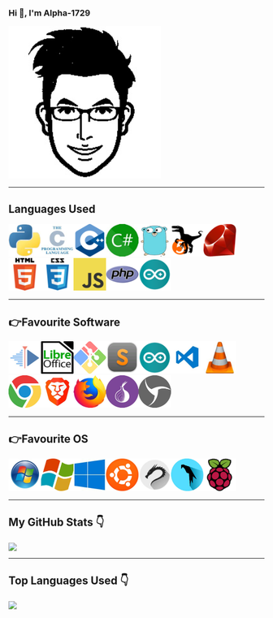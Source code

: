 ### Hi 👋, I'm Alpha-1729

<!-- My profile pic -->
<img src="https://github.com/Alpha-1729/Alpha-1729/blob/master/images/profile.jpg" width="300px" height="300px">

<hr>
<!-- Languages -->

## Languages Used
<img src="https://github.com/Alpha-1729/Alpha-1729/blob/master/images/python.jpg" height="64px" width="64px"><img src="https://github.com/Alpha-1729/Alpha-1729/blob/master/images/c.jpg" height="64px" width="64px"><img src="https://github.com/Alpha-1729/Alpha-1729/blob/master/images/cpp.jpg" height="64px" width="64px"><img src="https://github.com/Alpha-1729/Alpha-1729/blob/master/images/csharp.jpg" height="64px" width="64px"><img src="https://github.com/Alpha-1729/Alpha-1729/blob/master/images/go.jpg" height="64px" width="64px"><img src="https://github.com/Alpha-1729/Alpha-1729/blob/master/images/perl.jpg" height="64px" width="64px"><img src="https://github.com/Alpha-1729/Alpha-1729/blob/master/images/ruby.jpg" height="64px" width="64px"><img src="https://github.com/Alpha-1729/Alpha-1729/blob/master/images/html.jpg" height="64px" width="64px"><img src="https://github.com/Alpha-1729/Alpha-1729/blob/master/images/css.jpg" height="64px" width="64px"><img src="https://github.com/Alpha-1729/Alpha-1729/blob/master/images/javascript.jpg" height="64px" width="64px"><img src="https://github.com/Alpha-1729/Alpha-1729/blob/master/images/php.jpg" height="64px" width="64px"><img src="https://github.com/Alpha-1729/Alpha-1729/blob/master/images/arduino.jpg" height="64px" width="64px">

<hr>

<!-- Software -->

## :point_right:Favourite Software

<img src="https://github.com/Alpha-1729/Alpha-1729/blob/master/images/kdenlive.jpg" height="64px" width="64px"><img src="https://github.com/Alpha-1729/Alpha-1729/blob/master/images/libreoffice.jpg" height="64px" width="64px"><img src="https://github.com/Alpha-1729/Alpha-1729/blob/master/images/github.jpg" height="64px" width="64px"><img src="https://github.com/Alpha-1729/Alpha-1729/blob/master/images/sublime.jpg" height="64px" width="64px"><img src="https://github.com/Alpha-1729/Alpha-1729/blob/master/images/arduino.jpg" height="64px" width="64px"><img src="https://github.com/Alpha-1729/Alpha-1729/blob/master/images/vscode.jpg" height="64px" width="64px"><img src="https://github.com/Alpha-1729/Alpha-1729/blob/master/images/vlc.jpg" height="64px" width="64px"><img src="https://github.com/Alpha-1729/Alpha-1729/blob/master/images/chrome.jpg" height="64px" width="64px"><img src="https://github.com/Alpha-1729/Alpha-1729/blob/master/images/brave.jpg" height="64px" width="64px"><img src="https://github.com/Alpha-1729/Alpha-1729/blob/master/images/mozilla.jpg" height="64px" width="64px"><img src="https://github.com/Alpha-1729/Alpha-1729/blob/master/images/tor.jpg" height="64px" width="64px"><img src="https://github.com/Alpha-1729/Alpha-1729/blob/master/images/sphere.jpg" height="64px" width="64px"><hr>

<!--  Os Used-->

## :point_right:Favourite OS

<img src="https://github.com/Alpha-1729/Alpha-1729/blob/master/images/win7.jpg" height="64px" width="64px"><img src="https://github.com/Alpha-1729/Alpha-1729/blob/master/images/win8.jpg" height="64px" width="64px"><img src="https://github.com/Alpha-1729/Alpha-1729/blob/master/images/win10.jpg" height="64px" width="64px"><img src="https://github.com/Alpha-1729/Alpha-1729/blob/master/images/ubuntu.jpg" height="64px" width="64px"><img src="https://github.com/Alpha-1729/Alpha-1729/blob/master/images/kali.jpg" height="64px" width="64px"><img src="https://github.com/Alpha-1729/Alpha-1729/blob/master/images/parrot.jpg" height="64px" width="64px"><img src="https://github.com/Alpha-1729/Alpha-1729/blob/master/images/raspberry.jpg" height="64px" width="64px"><hr>

<!--My Github Stats-->

## My GitHub Stats :point_down:

<a href="https://github.com/Alpha-1729/Alpha-1729">
  <img align="center" src="https://github-readme-stats.alpha-1729.vercel.app/api?username=Alpha-1729&theme=radical&show_icons=true&line_height=27&count_private=true&alt="Alpha-1729 GitHub Stats" />
</a><hr>

<!-- Top Languages Used -->
<!-- Themes supported ->dark, radical, merko, gruvbox, tokyonight, onedark, cobalt, synthwave, highcontrast, dracula. -->

## Top Languages Used :point_down:

<a href="https://github.com/natterstefan/natterstefan">
  <img align="center" src="https://github-readme-stats.alpha-1729.vercel.app/api/top-langs/?username=Alpha-1729&theme=radical" />
</a>
